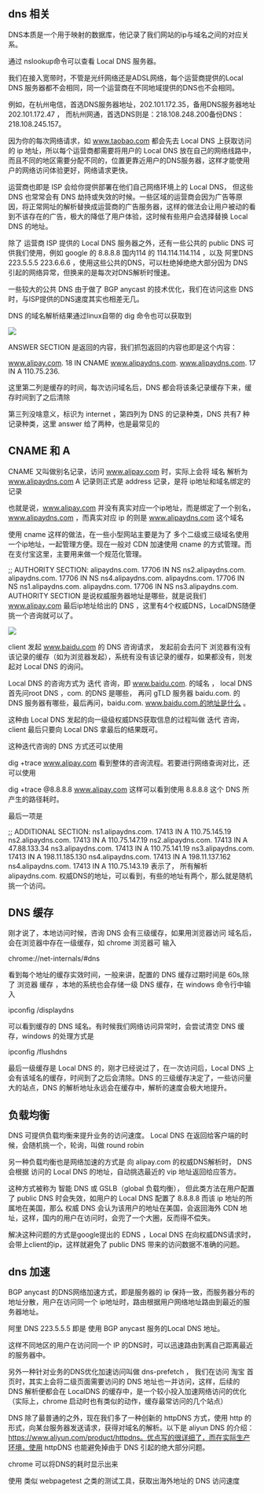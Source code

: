 ## dns 相关

DNS本质是一个用于映射的数据库，他记录了我们网站的ip与域名之间的对应关系。

通过 nslookup命令可以查看 Local DNS 服务器。

我们在接入宽带时，不管是光纤网络还是ADSL网络，每个运营商提供的Local DNS 服务器都不会相同，同一个运营商在不同地域提供的DNS也不会相同。

例如，在杭州电信，首选DNS服务器地址，202.101.172.35，备用DNS服务器地址 202.101.172.47 ， 而杭州网通，首选DNS则是：218.108.248.200备份DNS：218.108.245.157。

因为你的每次网络请求，如 www.taobao.com 都会先去 Local DNS 上获取访问的 ip 地址，所以每个运营商都需要将用户的 Local DNS 放在自己的网络线路中，而且不同的地区需要分配不同的，位置更靠近用户的DNS服务器，这样才能使用户的网络访问体验更好，网络请求更快。

运营商也即是 ISP 会给你提供部署在他们自己网络环境上的 Local DNS， 但这些 DNS 也常常会有 DNS 劫持或失效的时候。一些区域的运营商会因为广告等原因，将正常网址的解析替换成运营商的广告服务器，这样的做法会让用户被动的看到不该存在的广告，极大的降低了用户体验，这时候有些用户会选择替换 Local DNS 的地址。

除了 运营商 ISP 提供的 Local DNS 服务器之外，还有一些公共的 public DNS 可供我们使用，例如 google 的 8.8.8.8 国内114 的 114.114.114.114 ，以及 阿里DNS 223.5.5.5 223.6.6.6 ，使用这些公共的DNS，可以杜绝掉绝绝大部分因为 DNS 引起的网络异常，但换来的是每次对DNS解析时慢速。

一些较大的公共 DNS 由于做了 BGP anycast 的技术优化，我们在访问这些 DNS 时，与ISP提供的DNS速度其实也相差无几。

DNS 的域名解析结果通过linux自带的 dig 命令也可以获取到

![](http://ata2-img.cn-hangzhou.img-pub.aliyun-inc.com/fff41d012997b046ca16acb2157d42fc.png)

ANSWER SECTION 是返回的内容，我们抓包返回的内容也即是这个内容：

www.alipay.com.     18  IN  CNAME   www.alipaydns.com.
www.alipaydns.com.  17  IN  A   110.75.236.

这里第二列是缓存的时间，每次访问域名后，DNS 都会将该条记录缓存下来，缓存时间到了之后清除

第三列没啥意义，标识为 internet ，第四列为 DNS 的记录种类，DNS 共有7 种记录种类，这里 answer 给了两种，也是最常见的

## CNAME 和 A

CNAME 又叫做别名记录，访问 www.alipay.com 时，实际上会将 域名 解析为 www.alipaydns.com 
A 记录则正式是 address 记录，是将 ip地址和域名绑定的记录

也就是说，www.alipay.com 并没有真实对应一个ip地址，而是绑定了一个别名，www.alipaydns.com ，而真实对应 ip 的则是 www.alipaydns.com 这个域名

使用 cname 这样的做法，在一些小型网站主要是为了 多个二级或三级域名使用一个ip地址，一起管理方便。现在一般对 CDN 加速使用 cname 的方式管理。而在支付宝这里，主要用来做一个规范化管理。

;; AUTHORITY SECTION:
alipaydns.com.      17706   IN  NS  ns2.alipaydns.com.
alipaydns.com.      17706   IN  NS  ns4.alipaydns.com.
alipaydns.com.      17706   IN  NS  ns1.alipaydns.com.
alipaydns.com.      17706   IN  NS  ns3.alipaydns.com.
AUTHORITY SECTION 是说权威服务器地址是哪些，就是说我们 www.alipay.com 最后ip地址给出的 DNS ，这里有4个权威DNS，LocalDNS随便挑一个咨询就可以了。

![](http://ata2-img.cn-hangzhou.img-pub.aliyun-inc.com/b2186e767570ed1b320849c792d56b2e.png)

client 发起 www.baidu.com 的 DNS 咨询请求， 发起前会去问下 浏览器有没有该记录的缓存（如为浏览器发起），系统有没有该记录的缓存，如果都没有，则发起对 Local DNS 的询问。

Local DNS 的咨询方式为 迭代 咨询，即 www.baidu.com. 的域名 ， local DNS 首先问root DNS ，com. 的DNS 是哪些， 再问 gTLD 服务器 baidu.com. 的 DNS 服务器有哪些，最后再问，baidu.com. www.baidu.com.的地址是什么 。

这种由 Local DNS 发起的向一级级权威DNS获取信息的过程叫做 迭代 咨询，client 最后只要向 Local DNS 拿最后的结果既可。

这种迭代咨询的 DNS 方式还可以使用

dig +trace www.alipay.com
看到整体的咨询流程。若要进行网络查询对比，还可以使用

dig +trace @8.8.8.8 www.alipay.com 
这样可以看到使用 8.8.8.8 这个 DNS 所产生的路径耗时。

最后一项是

;; ADDITIONAL SECTION:
ns1.alipaydns.com.  17413   IN  A   110.75.145.19
ns2.alipaydns.com.  17413   IN  A   110.75.147.19
ns2.alipaydns.com.  17413   IN  A   47.88.133.34
ns3.alipaydns.com.  17413   IN  A   110.75.141.19
ns3.alipaydns.com.  17413   IN  A   198.11.185.130
ns4.alipaydns.com.  17413   IN  A   198.11.137.162
ns4.alipaydns.com.  17413   IN  A   110.75.143.19
表示了， 所有解析 alipaydns.com. 权威DNS的地址，可以看到，有些的地址有两个，那么就是随机挑一个访问。

## DNS 缓存

刚才说了，本地访问时候，咨询 DNS 会有三级缓存，如果用浏览器访问 域名后，会在浏览器中存在一级缓存，如 chrome 浏览器可 输入

chrome://net-internals/#dns 

看到每个地址的缓存实效时间，一般来讲，配置的 DNS 缓存过期时间是 60s,除了 浏览器 缓存 ，本地的系统也会存储一级 DNS 缓存，在 windows 命令行中输入

ipconfig /displaydns 

可以看到缓存的 DNS 域名。有时候我们网络访问异常时，会尝试清空 DNS 缓存，windows 的处理方式是

ipconfig /flushdns 

最后一级缓存是 Local DNS 的，刚才已经说过了，在一次访问后，Local DNS 上会有该域名的缓存，时间到了之后会清除。DNS 的三级缓存决定了，一些访问量大的站点，DNS 的解析地址永远会在缓存中，解析的速度会极大地提升。

## 负载均衡

DNS 可提供负载均衡来提升业务的访问速度。 Local DNS 在返回给客户端的时候，会随机挑一个，轮询，叫做 round robin

另一种负载均衡也是网络加速的方式是 向 alipay.com 的权威DNS解析时， DNS 会根据 访问的 Local DNS 的地址，自动挑选最近的 vip 地址返回给应答方。

这种方式被称为 智能 DNS 或 GSLB（global 负载均衡）， 但此类方法在用户配置了 public DNS 时会失效，如用户的 Local DNS 配置了 8.8.8.8 而该 ip 地址的所属地在美国，那么 权威 DNS 会认为该用户的地址在美国，会返回海外 CDN 地址，这样，国内的用户在访问时，会兜了一个大圈，反而得不偿失。

解决这种问题的方式是google提出的 EDNS ，Local DNS 在向权威DNS请求时，会带上client的ip，这样就避免了 public DNS 带来的访问数据不准确的问题。

## dns 加速

BGP anycast 的DNS网络加速方式，即是服务器的 ip 保持一致，而服务器分布的地址分散，用户在访问同一个 ip地址时，路由根据用户网络地址路由到最近的服务器地址。

阿里 DNS 223.5.5.5 即是 使用 BGP anycast 服务的Local DNS 地址。

这样不同地区的用户在访问同一个 IP 的DNS时，可以迅速路由到离自己距离最近的服务器中。

另外一种针对业务的DNS优化加速访问叫做 dns-prefetch ， 我们在访问 淘宝 首页时，其实上会将二级页面需要访问的 DNS 地址也一并访问，这样，后续的 DNS 解析便都会在 LocalDNS 的缓存中，是一个较小投入加速网络访问的优化（实际上，chrome 启动时也有类似的动作，缓存最常访问的几个站点）

DNS 除了最普通的之外，现在我们多了一种创新的 httpDNS 方式，使用 http 的形式，向某台服务器发送请求，获得对域名的解析。以下是 aliyun DNS 的介绍：
https://www.aliyun.com/product/httpdns。优点写的很详细了，而在实际生产环境，使用 httpDNS 也能避免掉由于 DNS 引起的绝大部分问题。

chrome 可以将DNS的耗时显示出来

[](http://ata2-img.cn-hangzhou.img-pub.aliyun-inc.com/bd5afab641c85c76b0f47cb310fc5fcb.png)

使用 类似 webpagetest 之类的测试工具，获取出海外地址的 DNS 访问速度

[](http://ata2-img.cn-hangzhou.img-pub.aliyun-inc.com/a23c4cf2eca421961ed3dbef704e5d74.png)